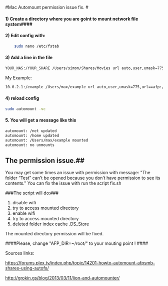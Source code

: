 
#Mac Automount permission issue fix. #

#### 1) Create a directory where you are goint to mount network file system####
#### 2) Edit config with: ####
```bash 
	sudo nano /etc/fstab
```
#### 3) Add a line in the file ####
```bash 
YOUR_NAS:/YOUR_SHARE /Users/simon/Shares/Movies url auto,user,umask=775,url==afp://YOUR_LOGON:YOUR_PASS@YOUR_NAS/YOUR_SHARE 0 0
```
My Example:
```bash 
10.0.2.1:/example /Users/max/example url auto,user,umask=775,url==afp://user:password@10.0.2.1/example 0 0
```
#### 4) reload config ####
```bash 
sudo automount -vc
```

#### 5. You will get a message like this ####
```bash 
automount: /net updated
automount: /home updated
automount: /Users/max/example mounted
automount: no unmounts
```

## The permission issue.##
You may get some times an issue with permission with message: 
"The folder “Test” can’t be opened because you don’t have permission to see its contents."
You can fix the issue with run the script fix.sh 

###The script will do:###
1. disable wifi 
2. try to access mounted directory 
3. enable wifi 
4. try to access mounted directory 
5. deleted folder index cache .DS_Store

The mounted directory permission will be fixed.

####Please, change "AFP_DIR=~/root/" to your mouting point ! ####

Sources links:

https://forums.plex.tv/index.php/topic/14201-howto-automount-afpsmb-shares-using-autofs/

http://grokin.gs/blog/2013/03/11/lion-and-automounter/

